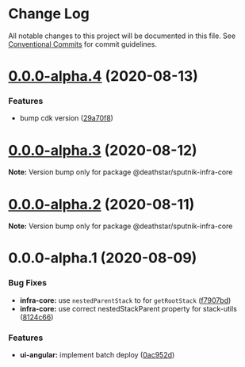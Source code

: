 # Change Log

All notable changes to this project will be documented in this file.
See [Conventional Commits](https://conventionalcommits.org) for commit guidelines.

# [0.0.0-alpha.4](https://git-codecommit.us-west-2.amazonaws.com/v1/repos/Deathstar/compare/@deathstar/sputnik-infra-core@0.0.0-alpha.3...@deathstar/sputnik-infra-core@0.0.0-alpha.4) (2020-08-13)


### Features

* bump cdk version ([29a70f8](https://git-codecommit.us-west-2.amazonaws.com/v1/repos/Deathstar/commits/29a70f87e5da947cc81721048e71fd2fe889a759))





# [0.0.0-alpha.3](https://git-codecommit.us-west-2.amazonaws.com/v1/repos/Deathstar/compare/@deathstar/sputnik-infra-core@0.0.0-alpha.2...@deathstar/sputnik-infra-core@0.0.0-alpha.3) (2020-08-12)

**Note:** Version bump only for package @deathstar/sputnik-infra-core





# [0.0.0-alpha.2](https://git-codecommit.us-west-2.amazonaws.com/v1/repos/Deathstar/compare/@deathstar/sputnik-infra-core@0.0.0-alpha.1...@deathstar/sputnik-infra-core@0.0.0-alpha.2) (2020-08-11)

**Note:** Version bump only for package @deathstar/sputnik-infra-core





# 0.0.0-alpha.1 (2020-08-09)


### Bug Fixes

* **infra-core:** use `nestedParentStack` to for `getRootStack` ([f7907bd](https://git-codecommit.us-west-2.amazonaws.com/v1/repos/Deathstar/commits/f7907bd65b53cefff39557debb52afadef72d266))
* **infra-core:** use correct nestedStackParent property for stack-utils ([8124c66](https://git-codecommit.us-west-2.amazonaws.com/v1/repos/Deathstar/commits/8124c66affb73bcc033c3f978178190f9bd72f8b))


### Features

* **ui-angular:** implement batch deploy ([0ac952d](https://git-codecommit.us-west-2.amazonaws.com/v1/repos/Deathstar/commits/0ac952d4e1d5e67b96e4f799f2a4be735c1c70ea))
